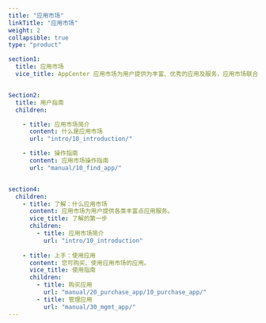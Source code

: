 ```yaml
---
title: "应用市场"
linkTitle: "应用市场"
weight: 2
collapsible: true
type: "product"

section1:
  title: 应用市场
  vice_title: AppCenter 应用市场为用户提供为丰富、优秀的应用及服务，应用市场联合众多优秀合作伙伴为用户提供包括数据库与中间件、大数据、安全应用、容器应用、企业应用等各类型的应用服务。


Section2:
  title: 用户指南
  children:

    - title: 应用市场简介
      content: 什么是应用市场
      url: "intro/10_introduction/"

    - title: 操作指南
      content: 应用市场操作指南
      url: "manual/10_find_app/"


section4:
  children:
    - title: 了解：什么应用市场
      content: 应用市场为用户提供各类丰富点应用服务。
      vice_title: 了解的第一步
      children:
        - title: 应用市场简介
          url: "intro/10_introduction"
      
    - title: 上手：使用应用
      content: 您可购买、使用应用市场的应用。
      vice_title: 使用指南
      children: 
        - title: 购买应用
          url: "manual/20_purchase_app/10_purchase_app/"
        - title: 管理应用
          url: "manual/30_mgmt_app/"
---
```



<!-- type: "product" 这个参数表明这是一个产品index页面 -->
<!-- section1 为产品index页面 主标题 副标题 video  video_img为视频图片  -->
<!-- section2 为产品index页面 第一个大块的用户文档配置  -->
<!-- section3 为产品index页面 第二个大块的开发者文档配置  -->
<!-- section4 为产品index页面 第三个大块的学习路径配置  -->